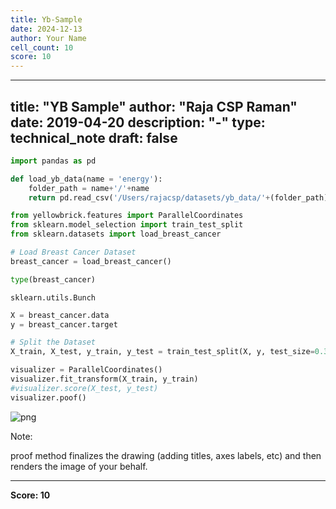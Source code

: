 ```yaml
---
title: Yb-Sample
date: 2024-12-13
author: Your Name
cell_count: 10
score: 10
---
```


---
title: "YB Sample"
author: "Raja CSP Raman"
date: 2019-04-20
description: "-"
type: technical_note
draft: false
---

```python
import pandas as pd
```


```python
def load_yb_data(name = 'energy'):
    folder_path = name+'/'+name
    return pd.read_csv('/Users/rajacsp/datasets/yb_data/'+(folder_path)+'.csv')
```


```python
from yellowbrick.features import ParallelCoordinates
from sklearn.model_selection import train_test_split
from sklearn.datasets import load_breast_cancer
```


```python
# Load Breast Cancer Dataset
breast_cancer = load_breast_cancer()
```


```python
type(breast_cancer)
```




    sklearn.utils.Bunch




```python
X = breast_cancer.data
y = breast_cancer.target
```


```python
# Split the Dataset
X_train, X_test, y_train, y_test = train_test_split(X, y, test_size=0.33, random_state=44)
```


```python
visualizer = ParallelCoordinates()
visualizer.fit_transform(X_train, y_train)
#visualizer.score(X_test, y_test)
visualizer.poof()
```


    
![png](/mlnotes/images/yb-sample_8_0.png)
    


Note:

proof method finalizes the drawing (adding titles, axes labels, etc) and then renders the image of your behalf.


---
**Score: 10**